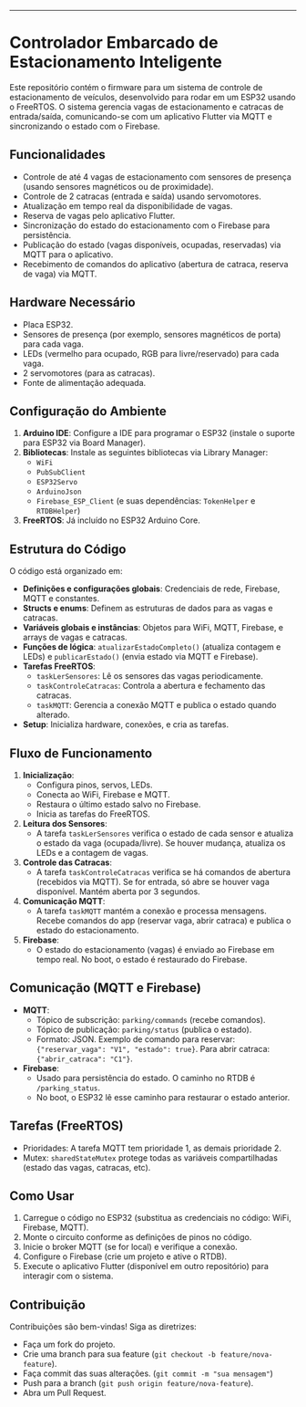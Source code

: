 ---
# Controlador Embarcado de Estacionamento Inteligente
Este repositório contém o firmware para um sistema de controle de estacionamento de veículos, desenvolvido para rodar em um ESP32 usando o FreeRTOS. O sistema gerencia vagas de estacionamento e catracas de entrada/saída, comunicando-se com um aplicativo Flutter via MQTT e sincronizando o estado com o Firebase.
## Funcionalidades
- Controle de até 4 vagas de estacionamento com sensores de presença (usando sensores magnéticos ou de proximidade).
- Controle de 2 catracas (entrada e saída) usando servomotores.
- Atualização em tempo real da disponibilidade de vagas.
- Reserva de vagas pelo aplicativo Flutter.
- Sincronização do estado do estacionamento com o Firebase para persistência.
- Publicação do estado (vagas disponíveis, ocupadas, reservadas) via MQTT para o aplicativo.
- Recebimento de comandos do aplicativo (abertura de catraca, reserva de vaga) via MQTT.
## Hardware Necessário
- Placa ESP32.
- Sensores de presença (por exemplo, sensores magnéticos de porta) para cada vaga.
- LEDs (vermelho para ocupado, RGB para livre/reservado) para cada vaga.
- 2 servomotores (para as catracas).
- Fonte de alimentação adequada.
## Configuração do Ambiente
1. **Arduino IDE**: Configure a IDE para programar o ESP32 (instale o suporte para ESP32 via Board Manager).
2. **Bibliotecas**: Instale as seguintes bibliotecas via Library Manager:
   - `WiFi`
   - `PubSubClient`
   - `ESP32Servo`
   - `ArduinoJson`
   - `Firebase_ESP_Client` (e suas dependências: `TokenHelper` e `RTDBHelper`)
3. **FreeRTOS**: Já incluído no ESP32 Arduino Core.
## Estrutura do Código
O código está organizado em:
- **Definições e configurações globais**: Credenciais de rede, Firebase, MQTT e constantes.
- **Structs e enums**: Definem as estruturas de dados para as vagas e catracas.
- **Variáveis globais e instâncias**: Objetos para WiFi, MQTT, Firebase, e arrays de vagas e catracas.
- **Funções de lógica**: `atualizarEstadoCompleto()` (atualiza contagem e LEDs) e `publicarEstado()` (envia estado via MQTT e Firebase).
- **Tarefas FreeRTOS**:
   - `taskLerSensores`: Lê os sensores das vagas periodicamente.
   - `taskControleCatracas`: Controla a abertura e fechamento das catracas.
   - `taskMQTT`: Gerencia a conexão MQTT e publica o estado quando alterado.
- **Setup**: Inicializa hardware, conexões, e cria as tarefas.
## Fluxo de Funcionamento
1. **Inicialização**:
   - Configura pinos, servos, LEDs.
   - Conecta ao WiFi, Firebase e MQTT.
   - Restaura o último estado salvo no Firebase.
   - Inicia as tarefas do FreeRTOS.
2. **Leitura dos Sensores**:
   - A tarefa `taskLerSensores` verifica o estado de cada sensor e atualiza o estado da vaga (ocupada/livre). Se houver mudança, atualiza os LEDs e a contagem de vagas.
3. **Controle das Catracas**:
   - A tarefa `taskControleCatracas` verifica se há comandos de abertura (recebidos via MQTT). Se for entrada, só abre se houver vaga disponível. Mantém aberta por 3 segundos.
4. **Comunicação MQTT**:
   - A tarefa `taskMQTT` mantém a conexão e processa mensagens. Recebe comandos do app (reservar vaga, abrir catraca) e publica o estado do estacionamento.
5. **Firebase**:
   - O estado do estacionamento (vagas) é enviado ao Firebase em tempo real. No boot, o estado é restaurado do Firebase.
## Comunicação (MQTT e Firebase)
- **MQTT**: 
   - Tópico de subscrição: `parking/commands` (recebe comandos).
   - Tópico de publicação: `parking/status` (publica o estado).
   - Formato: JSON. Exemplo de comando para reservar: `{"reservar_vaga": "V1", "estado": true}`. Para abrir catraca: `{"abrir_catraca": "C1"}`.
- **Firebase**:
   - Usado para persistência do estado. O caminho no RTDB é `/parking_status`.
   - No boot, o ESP32 lê esse caminho para restaurar o estado anterior.
## Tarefas (FreeRTOS)
- Prioridades: A tarefa MQTT tem prioridade 1, as demais prioridade 2.
- Mutex: `sharedStateMutex` protege todas as variáveis compartilhadas (estado das vagas, catracas, etc).
## Como Usar
1. Carregue o código no ESP32 (substitua as credenciais no código: WiFi, Firebase, MQTT).
2. Monte o circuito conforme as definições de pinos no código.
3. Inicie o broker MQTT (se for local) e verifique a conexão.
4. Configure o Firebase (crie um projeto e ative o RTDB).
5. Execute o aplicativo Flutter (disponível em outro repositório) para interagir com o sistema.
## Contribuição
Contribuições são bem-vindas! Siga as diretrizes:
- Faça um fork do projeto.
- Crie uma branch para sua feature (`git checkout -b feature/nova-feature`).
- Faça commit das suas alterações. (`git commit -m "sua mensagem"`)
- Push para a branch (`git push origin feature/nova-feature`).
- Abra um Pull Request.
